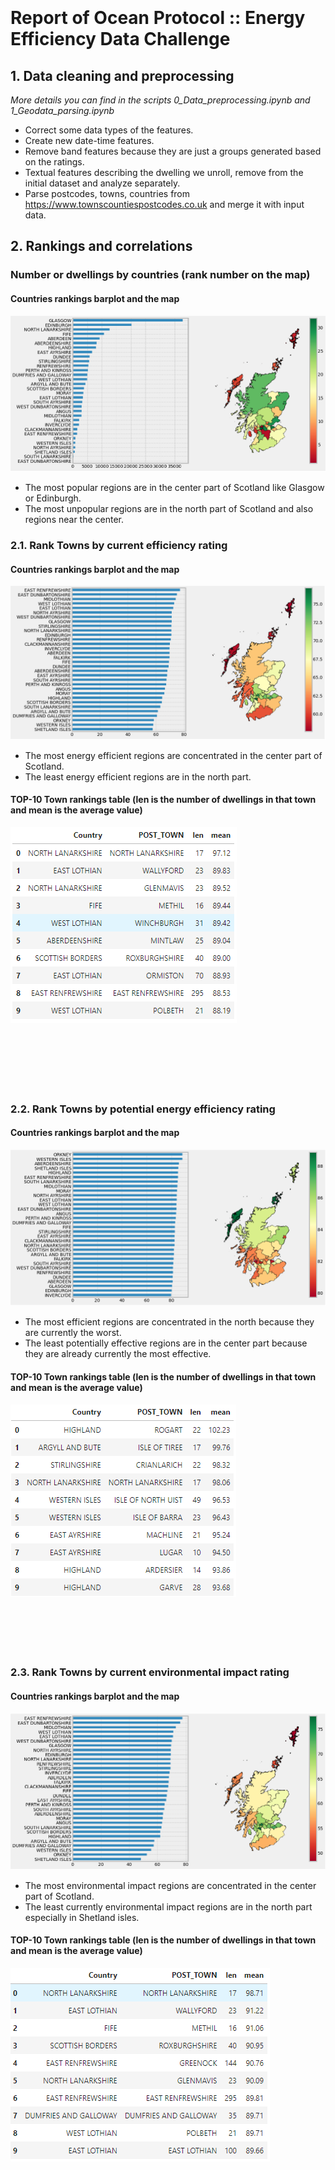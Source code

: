 <br><br><br><br><br><br><br><br><br><br><br><br><br><br><br><br><br><br><br><br><br><br>

# Report of Ocean Protocol :: Energy Efficiency Data Challenge

## 1. Data cleaning and preprocessing
_More details you can find in the scripts 0_Data_preprocessing.ipynb and 1_Geodata_parsing.ipynb_
- Correct some data types of the features.
- Create new date-time features.
- Remove band features because they are just a groups generated based on the ratings.
- Textual features describing the dwelling we unroll, remove from the initial dataset and analyze separately.
- Parse postcodes, towns, countries from https://www.townscountiespostcodes.co.uk and merge it with input data.

## 2. Rankings and correlations

### Number or dwellings by countries (rank number on the map)
#### Countries rankings barplot and the map
![Screenshot](pictures/map0.PNG)
- The most popular regions are in the center part of Scotland like Glasgow or Edinburgh.
- The most unpopular regions are in the north part of Scotland and also regions near the center.

### 2.1. Rank Towns by current efficiency rating
#### Countries rankings barplot and the map
![Screenshot](pictures/map1.PNG)
- The most energy efficient regions are concentrated in the center part of Scotland. 
- The least energy efficient regions are in the north part.
#### TOP-10 Town rankings table (len is the number of dwellings in that town and mean is the average value)
![Screenshot](pictures/tab1.PNG)
<br><br><br><br><br><br><br>

### 2.2. Rank Towns by potential energy efficiency rating
#### Countries rankings barplot and the map
![Screenshot](pictures/map2.PNG)
- The most efficient regions are concentrated in the north because they are currently the worst. 
- The least potentially effective regions are in the center part because they are already currently the most effective.
#### TOP-10 Town rankings table (len is the number of dwellings in that town and mean is the average value)
![Screenshot](pictures/tab2.PNG)
<br><br><br><br><br><br>

### 2.3. Rank Towns by current environmental impact rating
#### Countries rankings barplot and the map
![Screenshot](pictures/map3.PNG)
- The most environmental impact regions are concentrated in the center part of Scotland.
- The least currently environmental impact regions are in the north part especially in Shetland isles.
#### TOP-10 Town rankings table (len is the number of dwellings in that town and mean is the average value)
![Screenshot](pictures/tab3.PNG)
<br><br><br><br><br><br><br>

### 2.4. Rank Towns by potential environmental impact rating
#### Countries rankings barplot and the map
![Screenshot](pictures/map4.PNG)
- The most environmental impact regions are concentrated in the center and south part of Scotland.
- The least potentially environmental impact regions are Shetland isles and Argyll and Bute.
#### TOP-10 Town rankings table (len is the number of dwellings in that town and mean is the average value)
![Screenshot](pictures/tab4.PNG)
<br><br><br><br><br><br><br>

### 2.5. Rank Towns by Current Emissions (T.CO2/yr)
#### Countries rankings barplot and the map
![Screenshot](pictures/map5.PNG)
- The most currently polluting in CO2 measurements regions are concentrated in the center part of Scotland. 
- The least currently polluting in CO2 measurements regions are in the north part.
#### TOP-10 Town rankings table (len is the number of dwellings in that town and mean is the average value)
![Screenshot](pictures/tab5.PNG)
<br><br><br><br><br><br><br>

### 2.6. Rank Towns by Potential Reduction in Emissions (T.CO2/yr)
#### Countries rankings barplot and the map
![Screenshot](pictures/map6.PNG)
- The most potentially polluting in CO2 measurements regions are concentrated in the center part of Scotland. 
- The least potentially polluting in CO2 measurements regions are in the north part.
#### TOP-10 Town rankings table (len is the number of dwellings in that town and mean is the average value)
![Screenshot](pictures/tab6.PNG)
<br><br><br><br><br><br><br>

### 2.7. Rank Towns by potential savings in heating costs (£) over three years
#### Countries rankings barplot and the map
![Screenshot](pictures/map7.PNG)
- The best regions by potential savings in heating costs are in the north and south part of Scotland.
- The least regions by potential savings in heating costs are in the center part of Scotland.
#### TOP-10 Town rankings table (len is the number of dwellings in that town and mean is the average value)
![Screenshot](pictures/tab7.PNG)
<br><br><br><br><br><br><br>

### 2.8. Rank Towns by potential savings in hot water costs (£) over three years
#### Countries rankings barplot and the map
![Screenshot](pictures/map8.PNG)
- The best regions by potential savings in hot water costs are in the north part of Scotland. 
- The least regions by potential savings in hot water costs are in the center part of Scotland. 
#### TOP-10 Town rankings table (len is the number of dwellings in that town and mean is the average value)
![Screenshot](pictures/tab8.PNG)
<br><br><br><br><br><br><br>

### 2.9. Rank the top 5 wall descriptions (wall materials) by CO2 emissions current per floor area and wall energy efficiency (create a single rating combining CO2 emissions and wall energy efficiency)
- We have transformed the unique wall description values to Wall Type and Wall Insulation features (more details you can find in the script).
- We have created CO2 rating based on the relevant CO2 values (inverse dependency and values from 1 to 5) 
- Wall rating have been created from the WALL_ENERGY_EFF field with replacing of the word rankings to the values: 
        very poor: 1,
        poor: 2,
        average: 3,
        good: 4,
        very good: 5
- Total rating is the simple average between wall and CO2 ratings.
#### Features popularity
![Screenshot](pictures/wall1.PNG)
#### Features average ratings
![Screenshot](pictures/wall2.PNG)
#### Features heatmaps (Wall Type on Wall Insulation)
![Screenshot](pictures/wall3.PNG)

### 2.10. Rank the top 5 roof descriptions (roof materials) by CO2 emissions current per floor area and roof energy efficiency (create a single rating combining CO2 emissions and roof energy efficiency)
- We have transformed the unique roof description values to Roof Type and Roof Insulation features (more details you can find in the script).
- We have created CO2 rating based on the relevant CO2 values (inverse dependency and values from 1 to 5) 
- Wall rating have been created from the ROOF_ENERGY_EFF field with replacing of the word rankings to the values: 
        very poor: 1,
        poor: 2,
        average: 3,
        good: 4,
        very good: 5
- Total rating is the simple average between roof and CO2 ratings.
#### Features popularity
![Screenshot](pictures/roof1.PNG)
#### Features average ratings
![Screenshot](pictures/roof2.PNG)
#### Features heatmaps (Roof Type on Roof Insulation)
![Screenshot](pictures/roof3.PNG)

### 2.11. (BONUS) Rank the top 5 floor descriptions (floor materials) by CO2 emissions current per floor area
- We have transformed the unique floor description values to Floor Type and Floor Insulation features (more details you can find in the script).
- We have created CO2 rating based on the relevant CO2 values (inverse dependency and values from 1 to 5) 
#### Features popularity
![Screenshot](pictures/floor1.PNG)
#### Features average ratings
![Screenshot](pictures/floor2.PNG)
#### Features heatmaps (Floor Type on Floor Insulation)
![Screenshot](pictures/floor3.PNG)

### 2.12. (BONUS) Rank the top 5 windows descriptions by CO2 emissions current per floor area and windows energy efficiency (create a single rating combining CO2 emissions and windows energy efficiency)
- We have preprocessed the field WINDOWS_DESCRIPTION (more details you can find in the script).
- We have created CO2 rating based on the relevant CO2 values (inverse dependency and values from 1 to 5) 
- Windows rating have been created from the WINDOWS_ENERGY_EFF field with replacing of the word rankings to the values: 
        very poor: 1,
        poor: 2,
        average: 3,
        good: 4,
        very good: 5
- Total rating is the simple average between windows and CO2 ratings.
#### Feature popularity
![Screenshot](pictures/windows1.PNG)
#### Feature average ratings
![Screenshot](pictures/windows2.PNG)

### 2.13. (BONUS) Rank the top 5 mainheat descriptions by CO2 emissions current per floor area and mainheat energy efficiency (create a single rating combining CO2 emissions and mainheat energy efficiency)
- We have preprocessed the field MAINHEAT_DESCRIPTION (more details you can find in the script).
- We have created CO2 rating based on the relevant CO2 values (inverse dependency and values from 1 to 5) 
- Mainheat rating have been created from the MAINHEAT_ENERGY_EFF field with replacing of the word rankings to the values: 
        very poor: 1,
        poor: 2,
        average: 3,
        good: 4,
        very good: 5
- Total rating is the simple average between mainheat and CO2 ratings.
#### Feature popularity
![Screenshot](pictures/mainheat1.PNG)
#### Feature average ratings
![Screenshot](pictures/mainheat2.PNG)

### 2.14. (BONUS) Rank the top 5 mainheatcont descriptions by CO2 emissions current per floor area and mainheatcont energy efficiency (create a single rating combining CO2 emissions and mainheatcont energy efficiency)
- We have preprocessed the field MAINHEATCONT_DESCRIPTION (more details you can find in the script).
- We have created CO2 rating based on the relevant CO2 values (inverse dependency and values from 1 to 5) 
- Mainheatcont rating have been created from the MAINHEATCONT_ENERGY_EFF field with replacing of the word rankings to the values: 
        very poor: 1,
        poor: 2,
        average: 3,
        good: 4,
        very good: 5
- Total rating is the simple average between mainheatcont and CO2 ratings.
#### Feature popularity
![Screenshot](pictures/mainheatcont1.PNG)
#### Feature average ratings
![Screenshot](pictures/mainheatcont2.PNG)

---
## 3. Algorithms

### 3.1. Build an algorithm to find correlations between CO2 emissions current per floor area vs wall description and wall energy efficiency
- Create a splittings by the unique combinations of cleaned features values. Wall description and wall energy efficiency in our case have transformed into 3 features: WALL_TYPE, WALL_INS, Wall_rating. Collect CO2 emissions current per floor area values in each group.
- If in one of the group we have less then 100 observations let's replace them as OTHER. In total we have received 56 unique number of groups. 
- Plot box-plot to have ability to vizual compare distributions of CO2 values in each group. On the picture below we can see that there is a strong differences between distributions of that feature in the groups.
- Conduct ANOVA statistical test to have numerical value of similarity between these variables. We calculated F_statistics = 1244.40 and pvalue = 0 and can conclude that there is high dependance between these features.
#### Boxplots of CO2 values by the groups:
![Screenshot](pictures/wall4.PNG)

### 3.2. Build an algorithm to find correlations between CO2 emissions current per floor area vs roof description and roof energy efficiency
- Create a splittings by the unique combinations of cleaned features values. Roof description and roof energy efficiency in our case have transformed into 3 features: ROOF_TYPE, ROOF_INS, Roof_rating. Collect CO2 emissions current per floor area values in each group.
- If in one of the group we have less then 100 observations let's replace them as OTHER. In total we have received 36 unique number of groups. 
- Plot box-plot to have ability to vizual compare distributions of CO2 values in each group. On the picture below we can see that there is a strong differences between distributions of that feature in the groups.
- Conduct ANOVA statistical test to have numerical value of similarity between these variables. We calculated F_statistics = 1153.09 and pvalue = 0 and can conclude that there is high dependance between these features.
#### Boxplots of CO2 values by the groups:
![Screenshot](pictures/roof4.PNG)

### 3.3. Build an algorithm to find correlations between construction age band vs current energy efficiency and current emissions (T.CO2/yr)
- Convert age band to it's maximum value in the range to have the numerical feature
- Calculate average features values of each age construction group.
- Draw points to vizually understand the dependancies.
- Calculate Pearson correlation coefficient between feature and age value.
#### Correlation coefficients with construction age and features:
![Screenshot](pictures/age1.PNG)
#### Dependencies of average feature value by construction age:
![Screenshot](pictures/age2.PNG)

### 3.4. Build an algorithm that takes as input the characteristics of a building (any field of the dataset) and outputs recommendations on the elements of the house to be modified to improve its energy performance
_More details you can find in the script 6_Recommendations.ipynb_
- We are using different building ratings as input features (details how to generate that ratings are in 4_Analyzing scripts):
    - Hot_water
    - Lighting
    - Wall
    - Roof
    - Floor
    - Windows
    - Mainheat
    - Mainheatcont
- Ratings could be float then we convert them to the integer values from 1 to 5.
- In each categorical rating value we calculate average value of a target variable (energy costs or energy performance).
- Based on that matrix we calculate the maximum target improvement for each dwelling owner under the assumption that the owner can improve his feature rating only on 1.
#### Heatmap of the average energy performance value by the rating value (1-5) and the input features:
![Screenshot](pictures/reco1.PNG)
#### After we got recommendation for each dwelling we have the following statistics:
![Screenshot](pictures/reco1_res.PNG)


### 3.5. Build an algorithm that takes as input the characteristics of a building (any field of the dataset except those related to costs) and outputs the total cost of energy of the building over a 3-year period
_More details you can find in the script Modelling_cost.ipynb_
- Create validation set as 20% random sample from initial dataset.
- Preprocess input features and choose not duplicated and potentially usefull for modeling.
- Train Boosting models (Xgboost, LightGBM) and Random Forest model.
- Evaluate models on the validation set by the following metrics: mean absolute error, mean squared error, mean absolute percentage error, symmetric mean absolute percentage error.
#### As we can see in the table below all models give us sufficiently good resuls:
![Screenshot](pictures/models.PNG)
#### Feature importances of Xgboost model:
![Screenshot](pictures/imp_xgb.PNG)
#### Feature importances of LightGBM model:
![Screenshot](pictures/imp_lgb.PNG)
#### Feature importances of Random Forest model:
![Screenshot](pictures/imp_rf.PNG)

### 3.6. Build an algorithm that takes as input the characteristics of a building (any field in the dataset) and outputs recommendations on which elements of the house should be modified to most effectively decrease the total energy cost of the building over a 3-year period
_More details you can find in the script 6_Recommendations.ipynb_
- We are using different building ratings as input features (details how to generate that ratings are in 4_Analyzing scripts):
    - Hot_water
    - Lighting
    - Wall
    - Roof
    - Floor
    - Windows
    - Mainheat
    - Mainheatcont
- Ratings could be float then we convert them to the integer values from 1 to 5.
- In each categorical rating value we calculate average value of a target variable (energy costs or energy performance).
- Based on that matrix we calculate the maximum target improvement for each dwelling owner under the assumption that the owner can improve his feature rating only on 1.
#### Heatmap of the average energy cost value by the rating value (1-5) and the input features:
![Screenshot](pictures/reco2.PNG)
#### After we got recommendation for each dwelling we have the following statistics:
![Screenshot](pictures/reco2_res.PNG)
